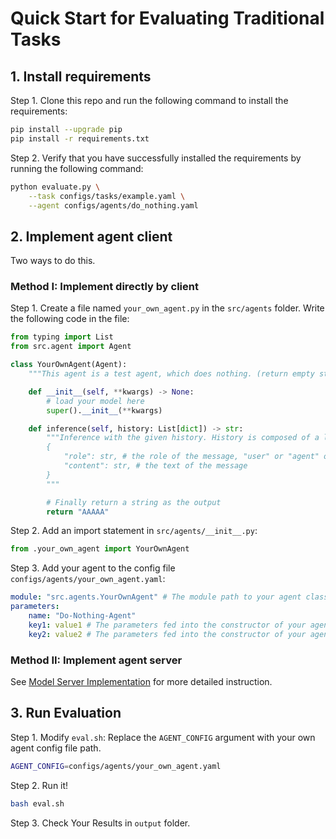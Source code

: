 # Quick Start for Evaluating Traditional Tasks

## 1. Install requirements

Step 1. Clone this repo and run the following command to install the requirements:

```bash
pip install --upgrade pip
pip install -r requirements.txt
```

Step 2. Verify that you have successfully installed the requirements by running the following command:

```bash
python evaluate.py \
    --task configs/tasks/example.yaml \
    --agent configs/agents/do_nothing.yaml
```

## 2. Implement agent client

Two ways to do this.

### Method I: Implement directly by client

Step 1. Create a file named `your_own_agent.py` in the `src/agents` folder. Write the following code in the file:

```python
from typing import List
from src.agent import Agent

class YourOwnAgent(Agent):
    """This agent is a test agent, which does nothing. (return empty string for each action)"""

    def __init__(self, **kwargs) -> None:
        # load your model here
        super().__init__(**kwargs)

    def inference(self, history: List[dict]) -> str:
        """Inference with the given history. History is composed of a list of dict, each dict:
        {
            "role": str, # the role of the message, "user" or "agent" only
            "content": str, # the text of the message
        }
        """

        # Finally return a string as the output
        return "AAAAA"
```

Step 2. Add an import statement in `src/agents/__init__.py`:

```python
from .your_own_agent import YourOwnAgent
```

Step 3. Add your agent to the config file `configs/agents/your_own_agent.yaml`:

```yaml
module: "src.agents.YourOwnAgent" # The module path to your agent class
parameters:
    name: "Do-Nothing-Agent"
    key1: value1 # The parameters fed into the constructor of your agent class
    key2: value2 # The parameters fed into the constructor of your agent class
```

### Method II: Implement agent server

See [Model Server Implementation](./server/README.md) for more detailed instruction.

## 3. Run Evaluation

Step 1. Modify `eval.sh`: Replace the `AGENT_CONFIG` argument with your own agent config file path.

```bash
AGENT_CONFIG=configs/agents/your_own_agent.yaml
```

Step 2. Run it!

```bash
bash eval.sh
```

Step 3. Check Your Results in `output` folder.
